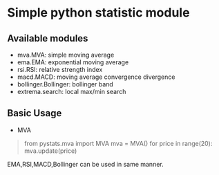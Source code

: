 # Simple python statistic module

## Available modules
- mva.MVA:  simple moving average
- ema.EMA:  exponential moving average
- rsi.RSI:  relative strength index
- macd.MACD: moving average convergence divergence
- bollinger.Bollinger: bollinger band
- extrema.search: local max/min search

## Basic Usage
- MVA
> from pystats.mva import MVA
> mva = MVA()
> for price in range(20):
>   mva.update(price)

EMA,RSI,MACD,Bollinger can be used in same manner. 

